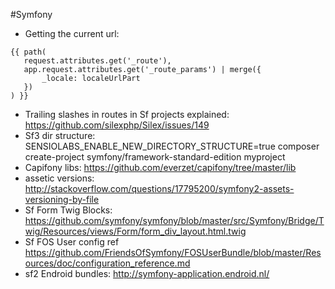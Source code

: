 #Symfony
 - Getting the current url:

 ```
 {{ path(
    request.attributes.get('_route'),
    app.request.attributes.get('_route_params') | merge({
        _locale: localeUrlPart
    })
) }}
 ```
 - Trailing slashes in routes in Sf projects explained: https://github.com/silexphp/Silex/issues/149
 - Sf3 dir structure: SENSIOLABS_ENABLE_NEW_DIRECTORY_STRUCTURE=true composer create-project symfony/framework-standard-edition myproject
 - Capifony libs: https://github.com/everzet/capifony/tree/master/lib
 - assetic versions: http://stackoverflow.com/questions/17795200/symfony2-assets-versioning-by-file
 - Sf Form Twig Blocks: https://github.com/symfony/symfony/blob/master/src/Symfony/Bridge/Twig/Resources/views/Form/form_div_layout.html.twig
 - Sf FOS User config ref https://github.com/FriendsOfSymfony/FOSUserBundle/blob/master/Resources/doc/configuration_reference.md
 - sf2 Endroid bundles: http://symfony-application.endroid.nl/
